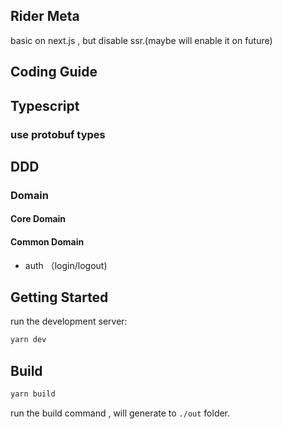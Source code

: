 ## Rider Meta
basic on next.js , but disable ssr.(maybe will enable it on future)


## Coding Guide

## Typescript

### use protobuf types

## DDD

### Domain

#### Core Domain

#### Common Domain

- auth （login/logout)

####

## Getting Started

run the development server:

```bash
yarn dev
```

## Build

```bash
yarn build
```

run the build command , will generate to `./out` folder.